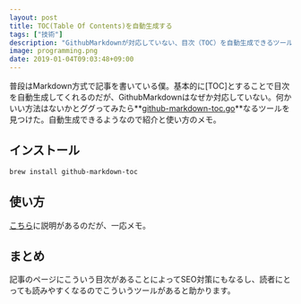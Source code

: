 ```yaml
---
layout: post
title: TOC(Table Of Contents)を自動生成する
tags: ["技術"]
description: "GithubMarkdownが対応していない、目次（TOC）を自動生成できるツールの紹介です"
image: programming.png
date: 2019-01-04T09:03:48+09:00
---
```


普段はMarkdown方式で記事を書いている僕。基本的に[TOC]とすることで目次を自動生成してくれるのだが、GithubMarkdownはなぜか対応していない。何かいい方法はないかとググってみたら**[github-markdown-toc.go](https://github.com/ekalinin/github-markdown-toc.go)**なるツールを見つけた。自動生成できるようなので紹介と使い方のメモ。

## インストール
``` bash
brew install github-markdown-toc
```

## 使い方
[こちら](https://github.com/ekalinin/github-markdown-toc.go)に説明があるのだが、一応メモ。

## まとめ
記事のページにこういう目次があることによってSEO対策にもなるし、読者にとっても読みやすくなるのでこういうツールがあると助かります。
